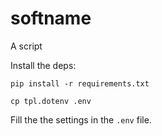 # softname

A script

Install the deps:

```
pip install -r requirements.txt
```

```
cp tpl.dotenv .env
```

Fill the the settings in the `.env` file.